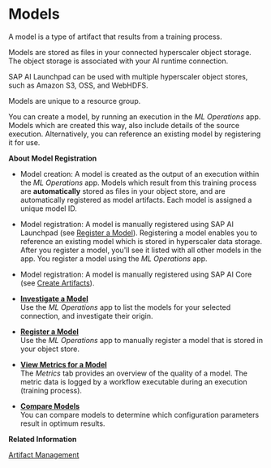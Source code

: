 <!-- loioaba87973dcba44389fe7479451cf0d6a -->

# Models

A model is a type of artifact that results from a training process.

Models are stored as files in your connected hyperscaler object storage. The object storage is associated with your AI runtime connection.

 SAP AI Launchpad can be used with multiple hyperscaler object stores, such as Amazon S3, OSS, and WebHDFS.

Models are unique to a resource group.

You can create a model, by running an execution in the *ML Operations* app. Models which are created this way, also include details of the source execution. Alternatively, you can reference an existing model by registering it for use.

**About Model Registration**

-   Model creation: A model is created as the output of an execution within the *ML Operations* app. Models which result from this training process are **automatically** stored as files in your object store, and are automatically registered as model artifacts. Each model is assigned a unique model ID.

-   Model registration: A model is manually registered using SAP AI Launchpad \(see [Register a Model](register-a-model-8162c5d.md)\). Registering a model enables you to reference an existing model which is stored in hyperscaler data storage. After you register a model, you'll see it listed with all other models in the app. You register a model using the *ML Operations* app.

-   Model registration: A model is manually registered using SAP AI Core \(see [Create Artifacts](https://help.sap.com/docs/AI_CORE/808d9d442fb0484e9b818924feeb9add/CLOUD/66413f1d9fbf4758a0d739eaf1c95dc7.html)\).


-   **[Investigate a Model](investigate-a-model-90d641f.md "Use the ML
                                    Operations app to list the models for your
		selected connection, and investigate their origin.")**  
Use the *ML Operations* app to list the models for your selected connection, and investigate their origin.
-   **[Register a Model](register-a-model-8162c5d.md "Use the ML
                                    Operations app to manually register a model that
		is stored in your object store.")**  
Use the *ML Operations* app to manually register a model that is stored in your object store.
-   **[View Metrics for a Model](view-metrics-for-a-model-354931f.md "The Metrics tab provides an overview of the quality of a model.
		The metric data is logged by a workflow executable  during an execution (training
		process).")**  
The *Metrics* tab provides an overview of the quality of a model. The metric data is logged by a workflow executable during an execution \(training process\).
-   **[Compare Models](compare-models-60fd898.md "You can compare models to determine which configuration parameters result in optimum
		results. ")**  
You can compare models to determine which configuration parameters result in optimum results.

**Related Information**  


[Artifact Management](https://help.sap.com/docs/AI_CORE/808d9d442fb0484e9b818924feeb9add/CLOULD/386ba71cbf8c451288b899ec0d8f9fb1.html)

